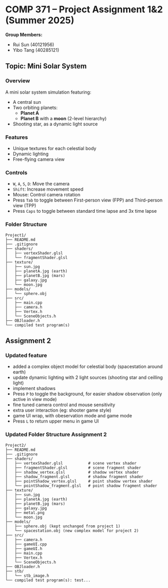# COMP 371 – Project Assignment 1&2 (Summer 2025)

**Group Members:**  
- Rui Sun (40121956)  
- Yibo Tang (40285121)

## Topic: Mini Solar System

### Overview
A mini solar system simulation featuring:
- A central sun
- Two orbiting planets:
  - **Planet A**
  - **Planet B** with a **moon** (2-level hierarchy)
- Shooting star, as a dynamic light source

### Features
- Unique textures for each celestial body
- Dynamic lighting
- Free-flying camera view

### Controls
- `W`, `A`, `S`, `D`: Move the camera  
- `Shift`: Increase movement speed  
- Mouse: Control camera rotation  
- Press `Tab` to toggle between First-person view (FPP) and Third-person view (TPP)
- Press `Caps` to toggle between standard time lapse and 3x time lapse

### Folder Structure

```
Project1/
├── README.md
├── .gitignore
├── shaders/
│   ├── vertexShader.glsl
│   └── fragmentShader.glsl
├── texture/
│   ├── sun.jpg
│   ├── planetA.jpg (earth)
│   ├── planetB.jpg (mars)
│   ├── galaxy.jpg
│   └── moon.jpg
├── models/
│   └── sphere.obj
├── src/
│   ├── main.cpp
│   ├── camera.h
│   ├── Vertex.h
│   └── SceneObjects.h
├── OBJloader.h
└── compiled test program(s)
```

## Assignment 2

### Updated feature
- added a complex object model for celestial body (spacestation around earth)
- update dynamic lighting with 2 light sources (shooting star and ceilling light)
- implement shadows
- Press `P` to toggle the background, for easier shadow observation (only active in view mode)
- fine tuned camera control and mouse sensitivity
- extra user interaction (eg: shooter game style)
- game UI wrap, with obeservation mode and game mode
- Press `L` to return upper menu in game UI

### Updated Folder Structure Assignment 2

```
Project2/
├── README.md
├── .gitignore
├── shaders/
│   ├── vertexShader.glsl           # scene vertex shader
│   ├── fragmentShader.glsl         # scene fragment shader
│   ├── shadow_vertex.glsl          # shadow vertex shader
│   ├── shadow_fragment.glsl        # shadow fragment shader
│   ├── pointShadow_vertex.glsl     # point shadow vertex shader
│   └── pointShadow_fragment.glsl   # point shadow fragment shader
├── texture/
│   ├── sun.jpg
│   ├── planetA.jpg (earth)
│   ├── planetB.jpg (mars)
│   ├── galaxy.jpg
│   ├── metal.png
│   └── moon.jpg
├── models/
│   ├── sphere.obj (kept unchanged from project 1)
│   └── spacestation.obj (new complex model for project 2)
├── src/
│   ├── camera.h
│   ├── gameUI.cpp
│   ├── gameUI.h
│   ├── main.cpp
│   ├── Vertex.h
│   └── SceneObjects.h
├── OBJloader.h
├── stb/
│   └── stb_image.h
└── compiled test program(s): test...
```